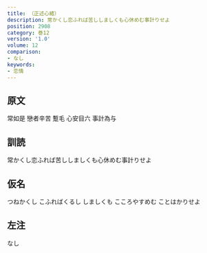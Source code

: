 ```yaml
---
title: （正述心緒）
description: 常かくし恋ふれば苦ししましくも心休めむ事計りせよ
position: 2908
category: 巻12
version: '1.0'
volume: 12
comparison:
- なし
keywords:
- 恋情
---
```


## 原文

常如是 戀者辛苦 蹔毛 心安目六 事計為与

## 訓読

常かくし恋ふれば苦ししましくも心休めむ事計りせよ

## 仮名

つねかくし こふればくるし しましくも こころやすめむ ことはかりせよ

## 左注

なし
